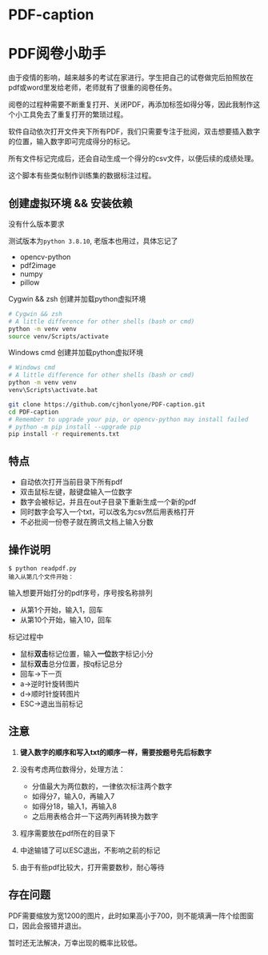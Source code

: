 # PDF-caption

# PDF阅卷小助手

由于疫情的影响，越来越多的考试在家进行。学生把自己的试卷做完后拍照放在pdf或word里发给老师，老师就有了很重的阅卷任务。

阅卷的过程种需要不断重复打开、关闭PDF，再添加标签如得分等，因此我制作这个小工具免去了重复打开的繁琐过程。

软件自动依次打开文件夹下所有PDF，我们只需要专注于批阅，双击想要插入数字的位置，输入数字即可完成得分的标记。

所有文件标记完成后，还会自动生成一个得分的csv文件，以便后续的成绩处理。

这个脚本有些类似制作训练集的数据标注过程。

## 创建虚拟环境 && 安装依赖

没有什么版本要求

测试版本为`python 3.8.10`, 老版本也用过，具体忘记了

- opencv-python
- pdf2image
- numpy
- pillow

Cygwin && zsh 创建并加载python虚拟环境
```bash
# Cygwin && zsh
# A little difference for other shells (bash or cmd)
python -m venv venv
source venv/Scripts/activate
```

Windows cmd 创建并加载python虚拟环境
```bash
# Windows cmd
# A little difference for other shells (bash or cmd)
python -m venv venv
venv\Scripts\activate.bat
```

```bash
git clone https://github.com/cjhonlyone/PDF-caption.git
cd PDF-caption
# Remember to upgrade your pip, or opencv-python may install failed
# python -m pip install --upgrade pip
pip install -r requirements.txt
```


## 特点

- 自动依次打开当前目录下所有pdf
- 双击鼠标左键，敲键盘输入一位数字
- 数字会被标记，并且在out子目录下重新生成一个新的pdf
- 同时数字会写入一个txt，可以改名为csv然后用表格打开
- 不必批阅一份卷子就在腾讯文档上输入分数

## 操作说明

```
$ python readpdf.py
输入从第几个文件开始：
```

输入想要开始打分的pdf序号，序号按名称排列

- 从第1个开始，输入1，回车
- 从第10个开始，输入10，回车

标记过程中

- 鼠标**双击**标记位置，输入**一位**数字标记小分
- 鼠标**双击**总分位置，按q标记总分
- 回车->下一页
- a->逆时针旋转图片
- d->顺时针旋转图片
- ESC->退出当前标记

## 注意

1. **键入数字的顺序和写入txt的顺序一样，需要按题号先后标数字**

1. 没有考虑两位数得分，处理方法：

    - 分值最大为两位数的，一律依次标注两个数字
    - 如得分7，输入0，再输入7
    - 如得分18，输入1，再输入8
    - 之后用表格合并一下这两列再转换为数字

1. 程序需要放在pdf所在的目录下

1. 中途输错了可以ESC退出，不影响之前的标记

1. 由于有些pdf比较大，打开需要数秒，耐心等待


## 存在问题

PDF需要缩放为宽1200的图片，此时如果高小于700，则不能填满一阵个绘图窗口，因此会报错并退出。

暂时还无法解决，万幸出现的概率比较低。